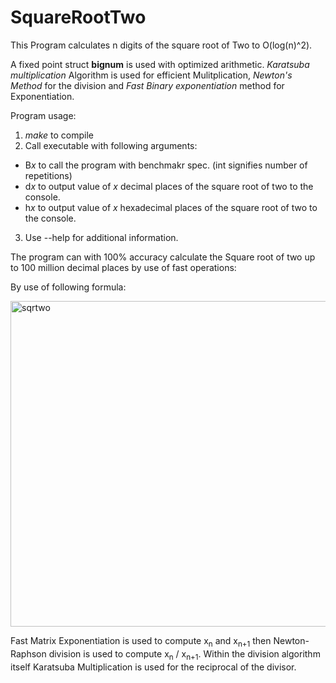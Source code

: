 # SquareRootTwo

This Program calculates n digits of the square root of Two to O(log(n)^2).

A fixed point struct **bignum** is used with optimized arithmetic. *Karatsuba multiplication* Algorithm is used for efficient Mulitplication, *Newton's Method* for the division and *Fast Binary exponentiation* method for Exponentiation. 

Program usage:
1. *make* to compile
2. Call executable with following arguments:
* B*x* to call the program with benchmakr spec. (int signifies number of repetitions)
* d*x* to output value of *x* decimal places of the square root of two to the console.
* h*x* to output value of *x* hexadecimal places of the square root of two to the console.

3. Use --help for additional information.


The program can with 100% accuracy calculate the Square root of two up to 100 million decimal places by use of fast operations:  

By use of following formula: 


<img width="521" alt="sqrtwo" src="https://github.com/markbravo0312/SquareRootTwo/assets/20713934/8dfee91e-5f95-4f84-bcd3-cdb25b53e212">


Fast Matrix Exponentiation is used to compute x<sub>n</sub> and x<sub>n+1</sub> then Newton-Raphson division is used to compute x<sub>n</sub> / x<sub>n+1</sub>. Within the division algorithm itself Karatsuba Multiplication is used for the reciprocal of the divisor. 
